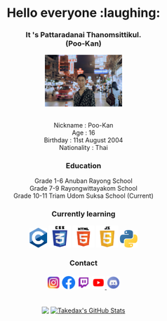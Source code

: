 <h1 align="center">
Hello everyone :laughing:</h1>
<h3 align="center">It 's Pattaradanai Thanomsittikul.<br>
(Poo-Kan)</h3>
<div align="center">
  <img src="https://github.com/Takedaxz/Takedax-Studio/blob/main/picsture/me.jpg?raw=true" width="35%">
</div><br>
<p align="center">Nickname : Poo-Kan
<br>Age : 16
<br>Birthday : 11st August 2004
<br>Nationality : Thai
</p>
<h3 align="center">Education</h3>
<p align="center">Grade 1-6 Anuban Rayong School
<br>Grade 7-9 Rayongwittayakom School
<br>Grade 10-11 Triam Udom Suksa School (Current)</p>
<h3 align="center">Currently learning</h3>
<div align="center">
  <img src="https://github.com/Takedaxz/Takedaxz/blob/main/C.png?raw=true" width="40px">
  <img src="https://github.com/Takedaxz/Takedaxz/blob/main/CSS.png?raw=true" width="50px">
  <img src="https://github.com/Takedaxz/Takedaxz/blob/main/HTML.png?raw=true" width="50px">
  <img src="https://github.com/Takedaxz/Takedaxz/blob/main/Javascript.png?raw=true" width="50px">
  <img src="https://github.com/Takedaxz/Takedaxz/blob/main/Python.png?raw=true" width="40px">
</div>
<h3 align="center">Contact
  <div>
    <br>
    <a href="https://www.instagram.com/pookanlnwza5556789/" target="_blank"><img src="https://github.com/Takedaxz/Takedaxz/blob/main/ig.png?raw=true" width="30px"></a>
    <a href="https://www.facebook.com/takedax/?ref=pages_you_manage" target="_blank"><img src="https://github.com/Takedaxz/Takedaxz/blob/main/fb.png?raw=true" width="30px"></a>
    <a href="https://www.twitch.tv/takedax" target="_blank"><img src="https://github.com/Takedaxz/Takedaxz/blob/main/twitch.png?raw=true" width="30px"></a>
    <a href="https://www.youtube.com/channel/UClBjuWiCA3urDYNJEjGP3cA" target="_blank"><img src="https://github.com/Takedaxz/Takedaxz/blob/main/yt.png?raw=true" width="30px">       </a>
    <a href="https://discord.gg/f7GPePJfmS" target="_blank"><img src="https://github.com/Takedaxz/Takedaxz/blob/main/dis.png?raw=true" width="30px"></a>
  </div>
</h3>
<br>
<div align="center">
  <a align="center" href="https://github.com/Takedaxz/Takedaxz">
    <img align="center" src="https://github-readme-stats.vercel.app/api/top-langs/?username=Takedaxz&hide=java,html,tex&title_color=ffffff&text_color=eef1f3&icon_color=2bbc8a&bg_color=2b3137&langs_count=4" /></a>
  <a align="center" href="https://github.com/Takedaxz/Takedaxz">
    <img align="center" src="https://github-readme-stats.vercel.app/api?username=Takedaxz&show_icons=true&line_height=33&count_private=true&title_color=fffff&text_color=eef1f3&icon_color=2bbc8a&bg_color=2b3137" alt="Takedax's GitHub Stats"></a>
</div>
  
